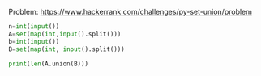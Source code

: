 Problem: https://www.hackerrank.com/challenges/py-set-union/problem


```python
n=int(input())
A=set(map(int,input().split()))
b=int(input())
B=set(map(int, input().split()))

print(len(A.union(B)))

```
